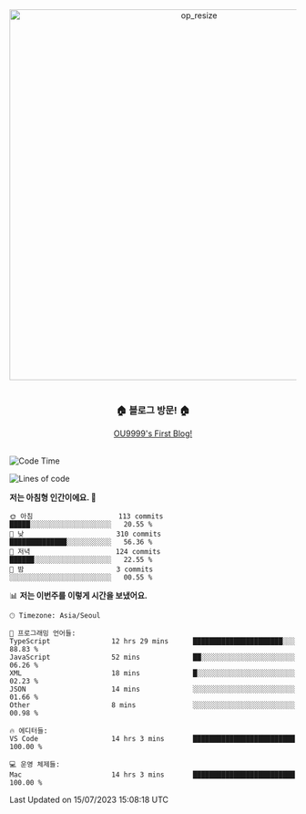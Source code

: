 
<div align=center>
	<img width="650" alt="op_resize" src="https://user-images.githubusercontent.com/113419018/231088010-e65212ff-48c4-480d-bf25-7427638b6e93.png">
</div>
<br>
<div align=center>
	<h3>🏠 블로그 방문! 🏠</h3>
	<a href="https://ou9999-next-js-blog.vercel.app/">OU9999's First Blog!</a>
</div>

<br>

<!--START_SECTION:waka-->
![Code Time](http://img.shields.io/badge/Code%20Time-594%20hrs%2017%20mins-blue)

![Lines of code](https://img.shields.io/badge/%EC%A0%80%EB%8A%94%20%EC%97%AC%ED%83%9C%EA%B9%8C%EC%A7%80%20-1.9%20million%20%EC%A4%84%EC%9D%98%20%EC%BD%94%EB%93%9C%EB%A5%BC%20%EC%9E%91%EC%84%B1%ED%96%88%EC%96%B4%EC%9A%94.-blue)

**저는 아침형 인간이에요. 🐤** 

```text
🌞 아침                     113 commits         █████░░░░░░░░░░░░░░░░░░░░   20.55 % 
🌆 낮　                     310 commits         ██████████████░░░░░░░░░░░   56.36 % 
🌃 저녁                     124 commits         ██████░░░░░░░░░░░░░░░░░░░   22.55 % 
🌙 밤　                     3 commits           ░░░░░░░░░░░░░░░░░░░░░░░░░   00.55 % 
```


📊 **저는 이번주를 이렇게 시간을 보냈어요.** 

```text
🕑︎ Timezone: Asia/Seoul

💬 프로그래밍 언어들: 
TypeScript               12 hrs 29 mins      ██████████████████████░░░   88.83 % 
JavaScript               52 mins             ██░░░░░░░░░░░░░░░░░░░░░░░   06.26 % 
XML                      18 mins             █░░░░░░░░░░░░░░░░░░░░░░░░   02.23 % 
JSON                     14 mins             ░░░░░░░░░░░░░░░░░░░░░░░░░   01.66 % 
Other                    8 mins              ░░░░░░░░░░░░░░░░░░░░░░░░░   00.98 % 

🔥 에디터들: 
VS Code                  14 hrs 3 mins       █████████████████████████   100.00 % 

💻 운영 체제들: 
Mac                      14 hrs 3 mins       █████████████████████████   100.00 % 
```


 Last Updated on 15/07/2023 15:08:18 UTC
<!--END_SECTION:waka-->
